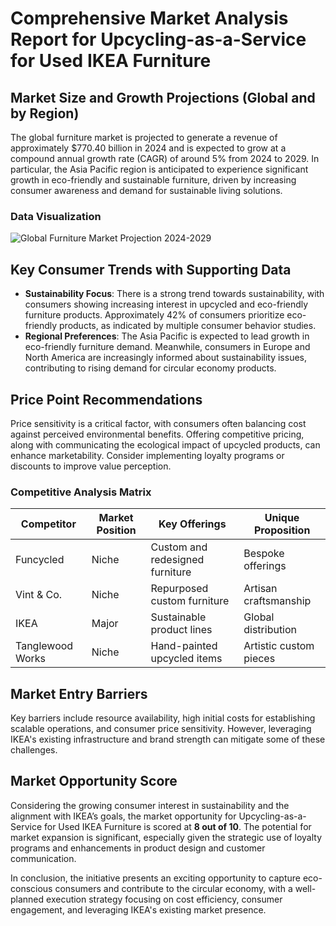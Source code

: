 # Comprehensive Market Analysis Report for Upcycling-as-a-Service for Used IKEA Furniture

## Market Size and Growth Projections (Global and by Region)
The global furniture market is projected to generate a revenue of approximately $770.40 billion in 2024 and is expected to grow at a compound annual growth rate (CAGR) of around 5% from 2024 to 2029. In particular, the Asia Pacific region is anticipated to experience significant growth in eco-friendly and sustainable furniture, driven by increasing consumer awareness and demand for sustainable living solutions.

### Data Visualization
![Global Furniture Market Projection 2024-2029](https://www.statista.com/chart/17987/global-furniture-market-forecast/)

## Key Consumer Trends with Supporting Data
- **Sustainability Focus**: There is a strong trend towards sustainability, with consumers showing increasing interest in upcycled and eco-friendly furniture products. Approximately 42% of consumers prioritize eco-friendly products, as indicated by multiple consumer behavior studies.
- **Regional Preferences**: The Asia Pacific is expected to lead growth in eco-friendly furniture demand. Meanwhile, consumers in Europe and North America are increasingly informed about sustainability issues, contributing to rising demand for circular economy products.

## Price Point Recommendations
Price sensitivity is a critical factor, with consumers often balancing cost against perceived environmental benefits. Offering competitive pricing, along with communicating the ecological impact of upcycled products, can enhance marketability. Consider implementing loyalty programs or discounts to improve value perception.

### Competitive Analysis Matrix
| Competitor        | Market Position | Key Offerings                   | Unique Proposition       |
|-------------------|-----------------|---------------------------------|--------------------------|
| Funcycled         | Niche           | Custom and redesigned furniture | Bespoke offerings        |
| Vint & Co.        | Niche           | Repurposed custom furniture     | Artisan craftsmanship    |
| IKEA              | Major           | Sustainable product lines       | Global distribution      |
| Tanglewood Works  | Niche           | Hand-painted upcycled items     | Artistic custom pieces   |

## Market Entry Barriers
Key barriers include resource availability, high initial costs for establishing scalable operations, and consumer price sensitivity. However, leveraging IKEA's existing infrastructure and brand strength can mitigate some of these challenges.

## Market Opportunity Score
Considering the growing consumer interest in sustainability and the alignment with IKEA’s goals, the market opportunity for Upcycling-as-a-Service for Used IKEA Furniture is scored at **8 out of 10**. The potential for market expansion is significant, especially given the strategic use of loyalty programs and enhancements in product design and customer communication.

In conclusion, the initiative presents an exciting opportunity to capture eco-conscious consumers and contribute to the circular economy, with a well-planned execution strategy focusing on cost efficiency, consumer engagement, and leveraging IKEA's existing market presence.